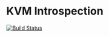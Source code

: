 # KVM Introspection

[![Build Status](https://api.cirrus-ci.com/github/kylerky/kvmi-rs.svg?branch=master)](https://cirrus-ci.com/github/kylerky/kvmi-rs)
